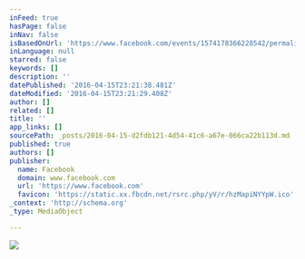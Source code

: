 ```yaml
---
inFeed: true
hasPage: false
inNav: false
isBasedOnUrl: 'https://www.facebook.com/events/1574178366228542/permalink/1575972852715760/#'
inLanguage: null
starred: false
keywords: []
description: ''
datePublished: '2016-04-15T23:21:38.481Z'
dateModified: '2016-04-15T23:21:29.408Z'
author: []
related: []
title: ''
app_links: []
sourcePath: _posts/2016-04-15-d2fdb121-4d54-41c6-a67e-066ca22b113d.md
published: true
authors: []
publisher:
  name: Facebook
  domain: www.facebook.com
  url: 'https://www.facebook.com'
  favicon: 'https://static.xx.fbcdn.net/rsrc.php/yV/r/hzMapiNYYpW.ico'
_context: 'http://schema.org'
_type: MediaObject

---
```

![](https://the-grid-user-content.s3-us-west-2.amazonaws.com/127573cd-ef8b-4c56-8cdc-f979ba7af662.png)